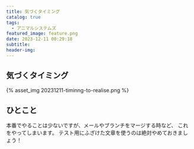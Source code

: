 ```yaml
---
title: 気づくタイミング
catalog: true
tags:
  - アニマルシステムズ
featured_image: feature.png
date: 2023-12-11 00:29:18
subtitle:
header-img:
---
```



## 気づくタイミング

{% asset_img 20231211-timinng-to-realise.png %}

## ひとこと
本番でやることは少ないですが、メールやブランチをマージする時など、
これをやってしまいます。
テスト用にふざけた文章を使うのは絶対やめておきましょう！

